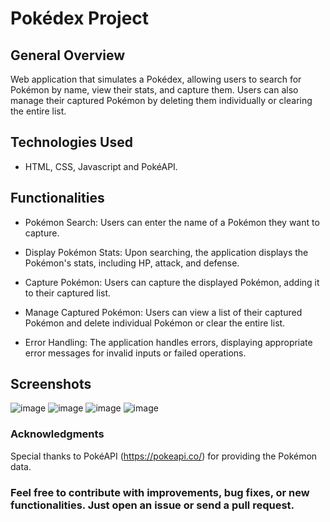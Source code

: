 
# Pokédex Project

## General Overview

Web application that simulates a Pokédex, allowing users to search for Pokémon by name, view their stats, and capture them. Users can also manage their captured Pokémon by deleting them individually or clearing the entire list.

## Technologies Used
- HTML, CSS, Javascript and PokéAPI.

## Functionalities

- Pokémon Search: Users can enter the name of a Pokémon they want to capture.

- Display Pokémon Stats: Upon searching, the application displays the Pokémon's stats, including HP, attack, and defense.

- Capture Pokémon: Users can capture the displayed Pokémon, adding it to their captured list.

- Manage Captured Pokémon: Users can view a list of their captured Pokémon and delete individual Pokémon or clear the entire list.

- Error Handling: The application handles errors, displaying appropriate error messages for invalid inputs or failed operations.

## Screenshots
![image](https://github.com/gabricarte/pokedex/assets/104357417/d0ad607c-b9d4-42a5-b409-6e99f5d2a209)
![image](https://github.com/gabricarte/pokedex/assets/104357417/3ffb8a3c-0f33-4a3b-b8a4-c2bb3d80284e)
![image](https://github.com/gabricarte/pokedex/assets/104357417/cf426370-22ef-4e93-b2c5-3c76c8580347)
![image](https://github.com/gabricarte/pokedex/assets/104357417/07d0be3e-d7ca-4b3c-9350-600a515080a8)


### Acknowledgments
Special thanks to PokéAPI (https://pokeapi.co/) for providing the Pokémon data.

### Feel free to contribute with improvements, bug fixes, or new functionalities. Just open an issue or send a pull request.

